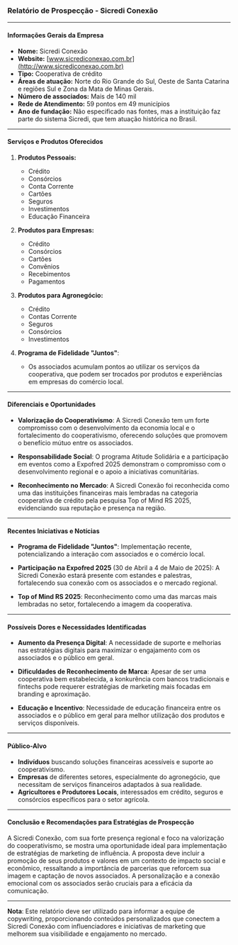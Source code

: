 ### Relatório de Prospecção - Sicredi Conexão

---

#### **Informações Gerais da Empresa**
- **Nome:** Sicredi Conexão
- **Website:** [www.sicrediconexao.com.br](http://www.sicrediconexao.com.br)
- **Tipo:** Cooperativa de crédito
- **Áreas de atuação:** Norte do Rio Grande do Sul, Oeste de Santa Catarina e regiões Sul e Zona da Mata de Minas Gerais.
- **Número de associados:** Mais de 140 mil
- **Rede de Atendimento:** 59 pontos em 49 municípios
- **Ano de fundação:** Não especificado nas fontes, mas a instituição faz parte do sistema Sicredi, que tem atuação histórica no Brasil.
  
---

#### **Serviços e Produtos Oferecidos**
1. **Produtos Pessoais:**
   - Crédito
   - Consórcios
   - Conta Corrente
   - Cartões
   - Seguros
   - Investimentos
   - Educação Financeira

2. **Produtos para Empresas:**
   - Crédito
   - Consórcios
   - Cartões
   - Convênios
   - Recebimentos
   - Pagamentos

3. **Produtos para Agronegócio:**
   - Crédito
   - Contas Corrente
   - Seguros
   - Consórcios
   - Investimentos

4. **Programa de Fidelidade "Juntos"**:
   - Os associados acumulam pontos ao utilizar os serviços da cooperativa, que podem ser trocados por produtos e experiências em empresas do comércio local.

---

#### **Diferenciais e Oportunidades**
- **Valorização do Cooperativismo**: A Sicredi Conexão tem um forte compromisso com o desenvolvimento da economia local e o fortalecimento do cooperativismo, oferecendo soluções que promovem o benefício mútuo entre os associados.
  
- **Responsabilidade Social**: O programa Atitude Solidária e a participação em eventos como a Expofred 2025 demonstram o compromisso com o desenvolvimento regional e o apoio a iniciativas comunitárias.

- **Reconhecimento no Mercado**: A Sicredi Conexão foi reconhecida como uma das instituições financeiras mais lembradas na categoria cooperativa de crédito pela pesquisa Top of Mind RS 2025, evidenciando sua reputação e presença na região.
  
---

#### **Recentes Iniciativas e Notícias**
- **Programa de Fidelidade "Juntos"**: Implementação recente, potencializando a interação com associados e o comércio local.
  
- **Participação na Expofred 2025** (30 de Abril a 4 de Maio de 2025): A Sicredi Conexão estará presente com estandes e palestras, fortalecendo sua conexão com os associados e o mercado regional.
  
- **Top of Mind RS 2025**: Reconhecimento como uma das marcas mais lembradas no setor, fortalecendo a imagem da cooperativa.

---

#### **Possíveis Dores e Necessidades Identificadas**
- **Aumento da Presença Digital**: A necessidade de suporte e melhorias nas estratégias digitais para maximizar o engajamento com os associados e o público em geral.
  
- **Dificuldades de Reconhecimento de Marca**: Apesar de ser uma cooperativa bem estabelecida, a konkurência com bancos tradicionais e fintechs pode requerer estratégias de marketing mais focadas em branding e aproximação.

- **Educação e Incentivo**: Necessidade de educação financeira entre os associados e o público em geral para melhor utilização dos produtos e serviços disponíveis.

---

#### **Público-Alvo**
- **Indivíduos** buscando soluções financeiras acessíveis e suporte ao cooperativismo.
- **Empresas** de diferentes setores, especialmente do agronegócio, que necessitam de serviços financeiros adaptados à sua realidade.
- **Agricultores e Produtores Locais**, interessados em crédito, seguros e consórcios específicos para o setor agrícola.

---

#### **Conclusão e Recomendações para Estratégias de Prospecção**
A Sicredi Conexão, com sua forte presença regional e foco na valorização do cooperativismo, se mostra uma oportunidade ideal para implementação de estratégias de marketing de influência. A proposta deve incluir a promoção de seus produtos e valores em um contexto de impacto social e econômico, ressaltando a importância de parcerias que reforcem sua imagem e captação de novos associados. A personalização e a conexão emocional com os associados serão cruciais para a eficácia da comunicação.

---

**Nota**: Este relatório deve ser utilizado para informar a equipe de copywriting, proporcionando conteúdos personalizados que conectem a Sicredi Conexão com influenciadores e iniciativas de marketing que melhorem sua visibilidade e engajamento no mercado.